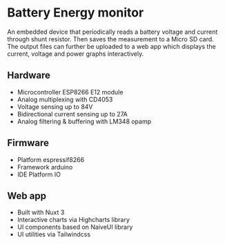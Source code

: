 # Battery Energy monitor

An embedded device that periodically reads a battery voltage and current through shunt resistor. Then saves the measurement to a Micro SD card. The output files can further be uploaded to a web app which displays the current, voltage and power graphs interactively.

## Hardware
- Microcontroller ESP8266 E12 module
- Analog multiplexing with CD4053 
- Voltage sensing up to 84V
- Bidirectional current sensing up to 27A
- Analog filtering & buffering with LM348 opamp

## Firmware
- Platform espressif8266
- Framework arduino
- IDE Platform IO

## Web app
- Built with Nuxt 3
- Interactive charts via Highcharts library
- UI components based on NaiveUI library
- UI utilities via Tailwindcss
